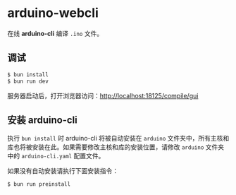 # arduino-webcli

在线 **arduino-cli** 编译 `.ino` 文件。

## 调试

```bash
$ bun install
$ bun run dev
```

服务器启动后，打开浏览器访问：[http://localhost:18125/compile/gui](http://localhost:18125/compile/gui)

## 安装 arduino-cli

执行 `bun install` 时 arduino-cli 将被自动安装在 `arduino` 文件夹中，所有主核和库也将被安装在此。如果需要修改主核和库的安装位置，请修改 `arduino` 文件夹中的 `arduino-cli.yaml` 配置文件。

如果没有自动安装请执行下面安装指令：

```bash
$ bun run preinstall
```
